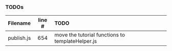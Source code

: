 ### TODOs
| Filename | line # | TODO
|:------|:------:|:------
| publish.js | 654 | move the tutorial functions to templateHelper.js